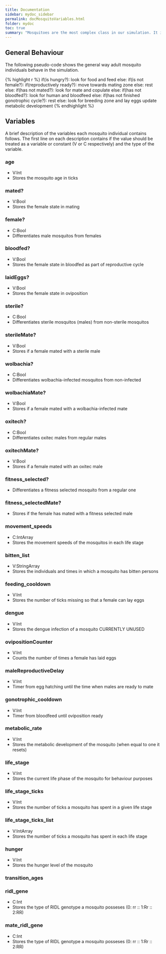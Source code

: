 ```yaml
---
title: Documentation
sidebar: mydoc_sidebar
permalink: docMosquitoVariables.html
folder: mydoc
toc: true
summary: "Mosquitoes are the most complex class in our simulation. It is not difficult to envision why as they are the ones that transmit the diseases and because of that we payed special interest in the way their behaviours were modelled so that we could accomodate a wide array of biological and epidemiological scenarios."
---
```


## General Behaviour
The following pseudo-code shows the general way adult mosquito individuals behave in the simulation.

{% highlight r %}
if(is hungry?):
    look for food and feed
else:
    if(is not female?):
        if(reproductively ready?):
            move towards mating zone
        else:
            rest
    else:
        if(has not mated?):
            look for mate and copulate
        else:
            if(has not bloodfed?):
                look for human and bloodfeed
            else:
                if(has not finished gonotrophic cycle?):
                    rest
                else:
                    look for breeding zone and lay eggs
update metabolic development
{% endhighlight %}


## Variables

A brief description of the variables each mosquito individual contains follows. 
The first line on each description contains if the value should be treated as a variable or constant (V or C respectively) and the type of the variable.

### age
* V:Int 
* Stores the mosquito age in ticks

### mated?
* V:Bool
* Stores the female state in mating 

### female? 

* C:Bool
* Differentiates male mosquitos from females

### bloodfed?
* V:Bool
* Stores the female state in bloodfed as part of reproductive cycle

### laidEggs?
* V:Bool
* Stores the female state in oviposition

### sterile? 
* C:Bool
* Differentiates sterile mosquitos (males) from non-sterile mosquitos

### sterileMate? 
* V:Bool
* Stores if a female mated with a sterile male

### wolbachia?
* C:Bool
* Differentiates wolbachia-infected mosquitos from non-infected 

### wolbachiaMate?
* V:Bool
* Stores if a female mated with a wolbachia-infected mate

### oxitech?
* C:Bool
* Differentiates oxitec males from regular males

### oxitechMate?
* V:Bool
* Stores if a female mated with an oxitec male

### fitness_selected?
* Differentiates a fitness selected mosquito from a regular one

### fitness_selectedMate?
* Stores if the female has mated with a fitness selected male

### movement_speeds 
* C:IntArray
* Stores the movement speeds of the mosquitos in each life stage

### bitten_list
* V:StringArray
* Stores the individuals and times in which a mosquito has bitten persons

### feeding_cooldown 
* V:Int
* Stores the number of ticks missing so that a female can lay eggs

### dengue 
* V:Int
* Stores the dengue infection of a mosquito CURRENTLY UNUSED

### ovipositionCounter
* V:Int
* Counts the number of times a female has laid eggs

### maleReproductiveDelay 
* V:Int
* Timer from egg hatching until the time when males are ready to mate

### gonotrophic_cooldown 
* V:Int
* Timer from bloodfeed until oviposition ready

### metabolic_rate 
* V:Int
* Stores the metabolic development of the mosquito (when equal to one it resets)

### life_stage 
* V:Int
* Stores the current life phase of the mosquito for behaviour purposes

### life_stage_ticks
* V:Int
* Stores the number of ticks a mosquito has spent in a given life stage 

### life_stage_ticks_list 
* V:IntArray
* Stores the number of ticks a mosquito has spent in each life stage

### hunger 
* V:Int
* Stores the hunger level of the mosquito

### transition_ages

### ridl_gene 
* C:Int
* Stores the type of RIDL genotype a mosquito posseses (0: rr :: 1:Rr :: 2:RR)

### mate_ridl_gene 
* C:Int
* Stores the type of RIDL genotype a mosquito posseses (0: rr :: 1:Rr :: 2:RR)
